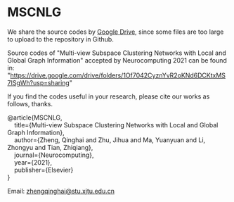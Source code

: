 # MSCNLG 

We share the source codes by [Google Drive](https://drive.google.com/drive/folders/1Of7042CyznYvR2oKNd6DCKtxMS7ISgWh?usp=sharing), since some files are too large to upload to the repository in Github. 

Source codes of "Multi-view Subspace Clustering Networks with Local and Global Graph Information" accepted by Neurocomputing 2021 can be found in: "https://drive.google.com/drive/folders/1Of7042CyznYvR2oKNd6DCKtxMS7ISgWh?usp=sharing"

If you find the codes useful in your research, please cite our works as follows, thanks.

@article\{MSCNLG,<br/>
      &nbsp;&nbsp;&nbsp;&nbsp;title=\{Multi-view Subspace Clustering Networks with Local and Global Graph Information\},<br/>
      &nbsp;&nbsp;&nbsp;&nbsp;author=\{Zheng, Qinghai and Zhu, Jihua and Ma, Yuanyuan and Li, Zhongyu and Tian, Zhiqiang\},<br/>
      &nbsp;&nbsp;&nbsp;&nbsp;journal=\{Neurocomputing\},<br/>
      &nbsp;&nbsp;&nbsp;&nbsp;year=\{2021\},<br/>
      &nbsp;&nbsp;&nbsp;&nbsp;publisher=\{Elsevier\}<br/>
\}<br/>

Email: zhengqinghai@stu.xjtu.edu.cn
